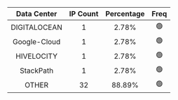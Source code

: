 | Data Center | IP Count | Percentage | Freq |
|:------------:|:--------:|:-----------:|:-----:|
| DIGITALOCEAN | 1 | 2.78% | 🟢 |
| Google-Cloud | 1 | 2.78% | 🟢 |
| HIVELOCITY | 1 | 2.78% | 🟢 |
| StackPath | 1 | 2.78% | 🟢 |
| OTHER | 32 | 88.89% | 🟢 |